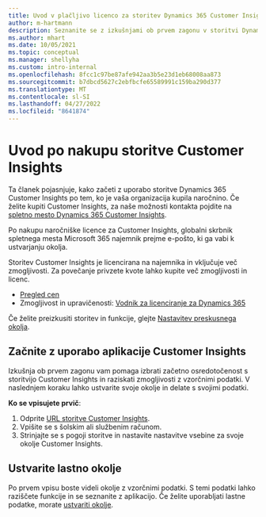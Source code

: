 ```yaml
---
title: Uvod v plačljivo licenco za storitev Dynamics 365 Customer Insights
author: m-hartmann
description: Seznanite se z izkušnjami ob prvem zagonu v storitvi Dynamics 365 Customer Insights in raziščite njene zmogljivosti.
ms.author: mhart
ms.date: 10/05/2021
ms.topic: conceptual
ms.manager: shellyha
ms.custom: intro-internal
ms.openlocfilehash: 8fcc1c97be87afe942aa3b5e23d1eb68008aa873
ms.sourcegitcommit: b7dbcd5627c2ebfbcfe65589991c159ba290d377
ms.translationtype: MT
ms.contentlocale: sl-SI
ms.lasthandoff: 04/27/2022
ms.locfileid: "8641874"
---
```

# <a name="get-started-after-purchasing-customer-insights"></a>Uvod po nakupu storitve Customer Insights

Ta članek pojasnjuje, kako začeti z uporabo storitve Dynamics 365 Customer Insights po tem, ko je vaša organizacija kupila naročnino. Če želite kupiti Customer Insights, za naše možnosti kontakta pojdite na [spletno mesto Dynamics 365 Customer Insights](https://dynamics.microsoft.com/ai/customer-insights/). 

Po nakupu naročniške licence za Customer Insights, globalni skrbnik spletnega mesta Microsoft 365 najemnik prejme e-pošto, ki ga vabi k ustvarjanju okolja. 

Storitev Customer Insights je licencirana na najemnika in vključuje več zmogljivosti. Za povečanje privzete kvote lahko kupite več zmogljivosti in licenc. 
- [Pregled cen](https://dynamics.microsoft.com/ai/customer-insights/pricing/)
- Zmogljivost in upravičenosti: [Vodnik za licenciranje za Dynamics 365](https://go.microsoft.com/fwlink/?LinkId=866544)

Če želite preizkusiti storitev in funkcije, glejte [Nastavitev preskusnega okolja](trial-signup.md).

## <a name="start-with-customer-insights"></a>Začnite z uporabo aplikacije Customer Insights

Izkušnja ob prvem zagonu vam pomaga izbrati začetno osredotočenost s storitvijo Customer Insights in raziskati zmogljivosti z vzorčnimi podatki. V naslednjem koraku lahko ustvarite svoje okolje in delate s svojimi podatki.

**Ko se vpisujete prvič**:

1. Odprite [URL storitve Customer Insights](https://home.ci.ai.dynamics.com).
1. Vpišite se s šolskim ali službenim računom. 
1. Strinjajte se s pogoji storitve in nastavite nastavitve vsebine za svoje okolje Customer Insights.

## <a name="create-your-own-environment"></a>Ustvarite lastno okolje

Po prvem vpisu boste videli okolje z vzorčnimi podatki. S temi podatki lahko raziščete funkcije in se seznanite z aplikacijo. Če želite uporabljati lastne podatke, morate [ustvariti okolje](create-environment.md).